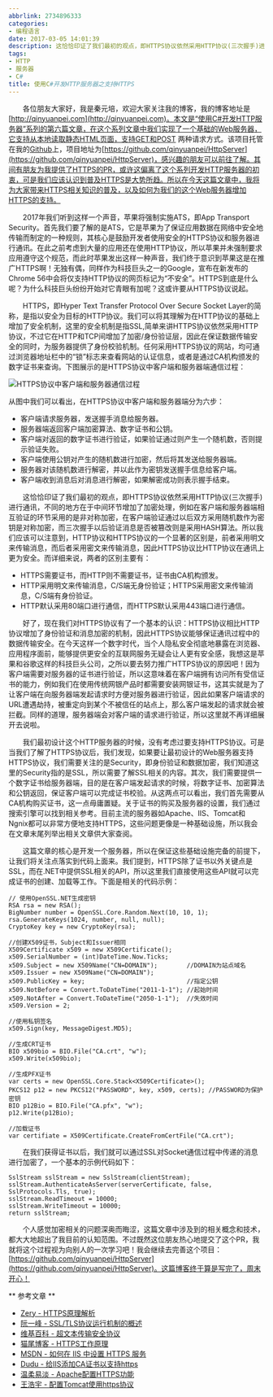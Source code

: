 ```yaml
---
abbrlink: 2734896333
categories:
- 编程语言
date: 2017-03-05 14:01:39
description: 这恰恰印证了我们最初的观点，即HTTPS协议依然采用HTTP协议(三次握手)进行通讯，不同的地方在于中间环节增加了加密处理，例如在客户端和服务器端相互验证的环节采用的是非对称加密，在客户端验证通过以后双方采用随机数作为密钥是对称加密，而三次握手以后验证消息是否被篡改则是采用HASH算法
tags:
- HTTP
- 服务器
- C#
title: 使用C#开发HTTP服务器之支持HTTPS
---
```


&emsp;&emsp;各位朋友大家好，我是秦元培，欢迎大家关注我的博客，我的博客地址是[http://qinyuanpei.com](http://qinyuanpei.com)。本文是“使用C#开发HTTP服务器”系列的第六篇文章，在这个系列文章中我们实现了一个基础的Web服务器，它支持从本地读取静态HTML页面，支持GET和POST 两种请求方式。该项目托管在我的[Github](https://github.com/qinyuanpei)上，项目地址为[https://github.com/qinyuanpei/HttpServer](https://github.com/qinyuanpei/HttpServer)，感兴趣的朋友可以前往了解。其间有朋友为我提供了HTTPS的PR，或许这偏离了这个系列开发HTTP服务器的初衷，可是我们应该认识到普及HTTPS是大势所趋。所以在今天这篇文章中，我将为大家带来HTTPS相关知识的普及，以及如何为我们的这个Web服务器增加HTTPS的支持。

<!--more-->

&emsp;&emsp;2017年我们听到这样一个声音，苹果将强制实施ATS，即App Transport Security。首先我们要了解的是ATS，它是苹果为了保证应用数据在网络中安全地传输而制定的一种规则，其核心是鼓励开发者使用安全的HTTPS协议和服务器进行通讯。在此之前考虑到大量的应用还在使用HTTP协议，所以苹果并未强制要求应用遵守这个规范，而此时苹果发出这样一种声音，我们终于意识到苹果这是在推广HTTPS啊！无独有偶，同样作为科技巨头之一的Google，宣布在新发布的Chrome 56中会将仅支持HTTP协议的网页标记为“不安全”。HTTPS到底是什么呢？为什么科技巨头纷纷开始对它青眼有加呢？这或许要从HTTPS协议说起。

&emsp;&emsp;HTTPS，即Hyper Text Transfer Protocol Over Secure Socket Layer的简称，是指以安全为目标的HTTP协议。我们可以将其理解为在HTTP协议的基础上增加了安全机制，这里的安全机制是指SSL,简单来讲HTTPS协议依然采用HTTP协议，不过它在HTTP和TCP间增加了加密/身份验证层，因此在保证数据传输安全的同时，为服务器提供了身份校验机制。任何采用HTTPS协议的网站，均可通过浏览器地址栏中的“锁”标志来查看网站的认证信息，或者是通过CA机构颁发的数字证书来查询。下图展示的是HTTPS协议中客户端和服务器端通信过程：

![HTTPS协议中客户端和服务器通信过程](https://ws1.sinaimg.cn/large/4c36074fly1fzix85xqd1j20i00fkwg8.jpg)

从图中我们可以看出，在HTTPS协议中客户端和服务器端分为六步：

* 客户端请求服务器，发送握手消息给服务器。
* 服务器端返回客户端加密算法、数字证书和公钥。
* 客户端对返回的数字证书进行验证，如果验证通过则产生一个随机数，否则提示验证失败。
* 客户端使用公钥对产生的随机数进行加密，然后将其发送给服务器端。
* 服务器对该随机数进行解密，并以此作为密钥发送握手信息给客户端。
* 客户端收到消息后对消息进行解密，如果解密成功则表示握手结束。

&emsp;&emsp;这恰恰印证了我们最初的观点，即HTTPS协议依然采用HTTP协议(三次握手)进行通讯，不同的地方在于中间环节增加了加密处理，例如在客户端和服务器端相互验证的环节采用的是非对称加密，在客户端验证通过以后双方采用随机数作为密钥是对称加密，而三次握手以后验证消息是否被篡改则是采用HASH算法。所以我们应该可以注意到，HTTP协议和HTTPS协议的一个显著的区别是，前者采用明文来传输消息，而后者采用密文来传输消息，因此HTTPS协议比HTTP协议在通讯上更为安全。而详细来说，两者的区别主要有：

* HTTPS需要证书，而HTTP则不需要证书，证书由CA机构颁发。
* HTTP采用明文来传输消息，C/S端无身份验证；HTTPS采用密文来传输消息，C/S端有身份验证。
* HTTP默认采用80端口进行通信，而HTTPS默认采用443端口进行通信。

&emsp;&emsp;好了，现在我们对HTTPS协议有了一个基本的认识：HTTPS协议相比HTTP协议增加了身份验证和消息加密的机制，因此HTTPS协议能够保证通讯过程中的数据传输安全。在今天这样一个数字时代，当个人隐私安全彻底地暴露在浏览器、应用程序面前，能够提供更安全的互联网服务无疑会让人更有安全感，我想这是苹果和谷歌这样的科技巨头公司，之所以要去努力推广HTTPS协议的原因吧！因为客户端需要对服务器的证书进行验证，所以这意味着在客户端拥有访问所有受信证书的能力，例如我们在使用传统网银产品时都需要安装网银证书，这其实就是为了让客户端在向服务器端发起请求时方便对服务器进行验证，因此如果客户端请求的URL遭遇劫持，被重定向到某个不被信任的站点上，那么客户端发起的请求就会被拦截。同样的道理，服务器端会对客户端的请求进行验证，所以这里就不再详细展开去说啦。

&emsp;&emsp;我们最初设计这个HTTP服务器的时候，没有考虑过要支持HTTPS协议。可是当我们了解了HTTPS协议后，我们发现，如果要让最初设计的Web服务器支持HTTPS协议，我们需要关注的是Security，即身份验证和数据加密，我们知道这里的Security指的是SSL，所以需要了解SSL相关的内容。其次，我们需要提供一个数字证书给服务器端，目的是在客户端发起请求的时候，将数字证书、加密算法和公钥返回，保证客户端可以完成证书校验。从这两点可以看出，我们首先需要从CA机构购买证书，这一点毋庸置疑。关于证书的购买及服务器的设置，我们通过搜索引擎可以找到相关参考。目前主流的服务器如Apache、IIS、Tomcat和Ngnix都可以非常方便地支持HTTPS，这些问题更像是一种基础设施，所以我会在文章末尾列举出相关文章供大家查阅。

&emsp;&emsp;这篇文章的核心是开发一个服务器，所以在保证这些基础设施完备的前提下，让我们将关注点落实到代码上面来。我们提到，HTTPS除了证书以外关键点是SSL，而在.NET中提供SSL相关的API，所以这里我们直接使用这些API就可以完成证书的创建、加载等工作。下面是相关的代码示例：

```
// 使用OpenSSL.NET生成密钥
RSA rsa = new RSA();
BigNumber number = OpenSSL.Core.Random.Next(10, 10, 1);
rsa.GenerateKeys(1024, number, null, null);
CryptoKey key = new CryptoKey(rsa);

//创建X509证书，Subject和Issuer相同 
X509Certificate x509 = new X509Certificate();
x509.SerialNumber = (int)DateTime.Now.Ticks;
x509.Subject = new X509Name("CN=DOMAIN");        //DOMAIN为站点域名 
x509.Issuer = new X509Name("CN=DOMAIN");
x509.PublicKey = key;                            //指定公钥 
x509.NotBefore = Convert.ToDateTime("2011-1-1"); //起始时间 
x509.NotAfter = Convert.ToDateTime("2050-1-1");  //失效时间 
x509.Version = 2;

//使用私钥签名
x509.Sign(key, MessageDigest.MD5);

//生成CRT证书
BIO x509bio = BIO.File("CA.crt", "w");
x509.Write(x509bio);

//生成PFX证书
var certs = new OpenSSL.Core.Stack<X509Certificate>();
PKCS12 p12 = new PKCS12("PASSWORD", key, x509, certs); //PASSWORD为保护密钥 
BIO p12Bio = BIO.File("CA.pfx", "w");
p12.Write(p12Bio);

//加载证书
var certifiate = X509Certificate.CreateFromCertFile("CA.crt");
```
&emsp;&emsp;在我们获得证书以后，我们就可以通过SSL对Socket通信过程中传递的消息进行加密了，一个基本的示例代码如下：
```
SslStream sslStream = new SslStream(clientStream);
sslStream.AuthenticateAsServer(serverCertificate, false, SslProtocols.Tls, true);
sslStream.ReadTimeout = 10000;
sslStream.WriteTimeout = 10000;
return sslStream;
```
&emsp;&emsp;个人感觉加密相关的问题深奥而晦涩，这篇文章中涉及到的相关概念和技术，都大大地超出了我目前的认知范围。不过既然这位朋友热心地提交了这个PR，我就将这个过程视为向别人的一次学习吧！我会继续去完善这个项目：[https://github.com/qinyuanpei/HttpServer](https://github.com/qinyuanpei/HttpServer)。这篇博客终于算是写完了，周末开心！

** 参考文章 **
* [Zery - HTTPS原理解析](http://www.cnblogs.com/zery/p/5164795.html)
* [阮一峰 - SSL/TLS协议运行机制的概述](http://www.ruanyifeng.com/blog/2014/02/ssl_tls.html)
* [维基百科 - 超文本传输安全协议](https://zh.wikipedia.org/zh-hans/%E8%B6%85%E6%96%87%E6%9C%AC%E4%BC%A0%E8%BE%93%E5%AE%89%E5%85%A8%E5%8D%8F%E8%AE%AE)
* [猫尾博客 - HTTPS工作原理](https://cattail.me/tech/2015/11/30/how-https-works.html)
* [MSDN - 如何在 IIS 中设置 HTTPS 服务](https://support.microsoft.com/zh-cn/help/324069/how-to-set-up-an-https-service-in-iis)
* [Dudu - 给IIS添加CA证书以支持https](http://www.cnblogs.com/dudu/p/iis_https_ca.html)
* [温柔易淡 - Apache配置HTTPS功能](http://www.cnblogs.com/liaojiafa/p/6028816.html)
* [王浩宇 - 配置Tomcat使用https协议](http://www.cnblogs.com/wanghaoyuhappy/p/5267702.html)